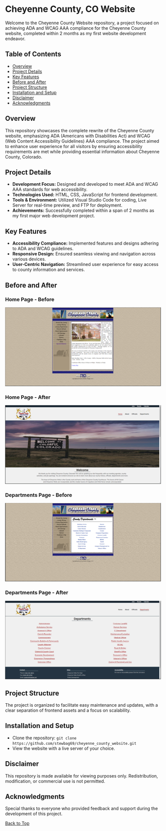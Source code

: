 <a id="top"></a>

# Cheyenne County, CO Website
Welcome to the Cheyenne County Website repository, a project focused on achieving ADA and WCAG AAA compliance for the Cheyenne County website, completed within 2 months as my first website development endeavor.

## Table of Contents
- [Overview](#overview)
- [Project Details](#project-details)
- [Key Features](#key-features)
- [Before and After](#before-and-after)
- [Project Structure](#project-structure)
- [Installation and Setup](#installation-and-setup)
- [Disclaimer](#disclaimer)
- [Acknowledgments](#acknowledgments)

## Overview
This repository showcases the complete rewrite of the Cheyenne County website, emphasizing ADA (Americans with Disabilities Act) and WCAG (Web Content Accessibility Guidelines) AAA compliance. The project aimed to enhance user experience for all visitors by ensuring accessibility requirements are met while providing essential information about Cheyenne County, Colorado.

## Project Details
- **Development Focus:** Designed and developed to meet ADA and WCAG AAA standards for web accessibility.
- **Technologies Used:** HTML, CSS, JavaScript for frontend development.
- **Tools & Environment:** Utilized Visual Studio Code for coding, Live Server for real-time preview, and FTP for deployment.
- **Achievements:** Successfully completed within a span of 2 months as my first major web development project.

## Key Features
- **Accessibility Compliance:** Implemented features and designs adhering to ADA and WCAG guidelines.
- **Responsive Design:** Ensured seamless viewing and navigation across various devices.
- **User-Centric Navigation:** Streamlined user experience for easy access to county information and services.

## Before and After
### Home Page - Before
![Home Page Before](/screenshots/cheyenne_county_home_before.png?raw=true "Home Page Before")

### Home Page - After
![Home Page After](/screenshots/cheyenne_county_home_after.png?raw=true "Home Page After")

### Departments Page - Before
![Departments Page Before](/screenshots/cheyenne_county_departments_before.png?raw=true "Departments Page Before")

### Departments Page - After
![Departments Page After](/screenshots/cheyenne_county_departments_after.png?raw=true "Departments Page After")

## Project Structure
The project is organized to facilitate easy maintenance and updates, with a clear separation of frontend assets and a focus on scalability.

## Installation and Setup
- Clone the repository:
   `git clone https://github.com/stewbag69/cheyenne_county_website.git`
- View the website with a live server of your choice.

## Disclaimer
This repository is made available for viewing purposes only. Redistribution, modification, or commercial use is not permitted.

## Acknowledgments
Special thanks to everyone who provided feedback and support during the development of this project.

[Back to Top](#top)